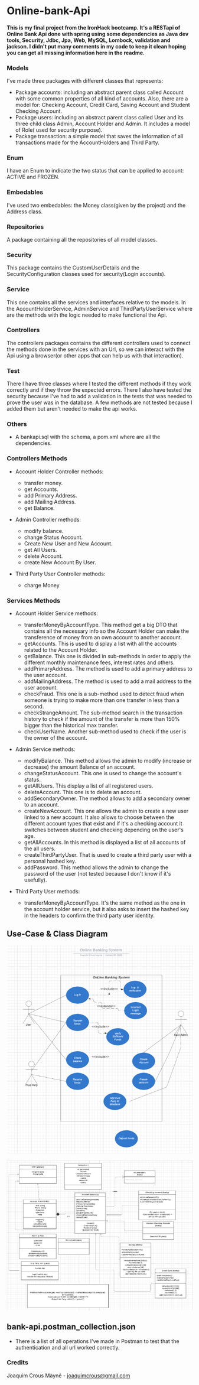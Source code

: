 # Online-bank-Api

#### This is my final project from the IronHack bootcamp. It's a RESTapi of Online Bank Api done with spring using some dependencies as Java dev tools, Security, Jdbc, Jpa, Web, MySQL, Lombock, validation and jackson. I didn't put many comments in my code to keep it clean hoping you can get all missing information here in the readme.

### Models
I've made three packages with different classes that represents:

- Package accounts: including an abstract parent class called Account with some common properties of all kind of accounts. Also, there are a model for: Checking Account, Credit Card, Saving Account and Student Checking Account.
- Package users: including an abstract parent class called User and its three child class Admin, Account Holder and Admin. It includes a model of Role( used for security purpose).
- Package transaction: a simple model that saves the information of all transactions made for the AccountHolders and Third Party.

### Enum
I have an Enum to indicate the two status that can be applied to account: ACTIVE and FROZEN.

### Embedables
I've used two embedables: the Money class(given by the project) and the Address class. 

### Repositories
A package containing all the repositories of all model classes.

### Security
This package contains the CustomUserDetails and the SecurityConfiguration classes used for security(Login accounts). 

### Service
This one contains all the services and interfaces relative to the models. In the AccountHolderService, AdminService and ThirdPartyUserService where are the methods with the logic needed to make functional the Api.

### Controllers
The controllers packages contains the different controllers used to connect the methods done in the services with an Url, so we can interact with the Api using a browser(or other apps that can help us with that interaction).

### Test
There I have three classes where I tested the different methods if they work correctly and if they throw the expected errors. There I also have tested the security because I've had to add a validation in the tests that was needed to prove the user was in the database. A few methods are not tested because I added them but aren't needed to make the api works.  

### Others

- A bankapi.sql with the schema, a pom.xml where are all the dependencies.

### Controllers Methods

- Account Holder Controller methods:
    - transfer money.
    - get Accounts.
    - add Primary Address.
    - add Mailing Address.
    - get Balance.

- Admin Controller methods:
    - modify balance.
    - change Status Account.
    - Create New User and New Account.
    - get All Users.
    - delete Account.
    - create New Account By User.

- Third Party User Controller methods:
    - charge Money

### Services Methods

- Account Holder Service methods:
    - transferMoneyByAccountType. This method get a big DTO that contains all the necessary info so the Account Holder can make the transference of money from an own account to another account.
    - getAccounts. This is used to display a list with all the accounts related to the Account Holder.
    - getBalance. This one is divided in sub-methods in order to apply the different monthly maintenance fees, interest rates and others.
    - addPrimaryAddress. The method is used to add a primary address to the user account.
    - addMailingAddress. The method is used to add a mail address to the user account.
    - checkFraud. This one is a sub-method used to detect fraud when someone is trying to make more than one transfer in less than a second.
    - checkStrangeAmount. The sub-method search in the transaction history to check if the amount of the transfer is more than 150% bigger than the historical max transfer.
    - checkUserName. Another sub-method used to check if the user is the owner of the account.

- Admin Service methods:
    - modifyBalance. This method allows the admin to modify (increase or decrease) the amount Balance of an account.
    - changeStatusAccount. This one is used to change the account's status.
    - getAllUsers. This display a list of all registered users.
    - deleteAccount. This one is to delete an account.
    - addSecondaryOwner. The method allows to add a secondary owner to an account.
    - createNewAccount. This one allows the admin to create a new user linked to a new account. It also allows to choose between the different account types that exist and if it's a checking account it switches between student and checking depending on the user's age. 
    - getAllAccounts. In this method is displayed a list of all accounts of the all users.
    - createThirdPartyUser. That is used to create a third party user with a personal hashed key.
    - addPassword. This method allows the admin to change the password of the user (not tested because I don't know if it's usefully).

- Third Party User methods:
    - transferMoneyByAccountType. It's the same method as the one in the account holder service, but it also asks to insert the hashed key in the headers to confirm the third party user identity.

## Use-Case & Class Diagram

![img.png](img.png)

![img_1.png](img_1.png)

## bank-api.postman_collection.json
- There is a list of all operations I've made in Postman to test that the authentication and all url worked correctly.

### Credits

Joaquim Crous Mayné - joaquimcrous@gmail.com
